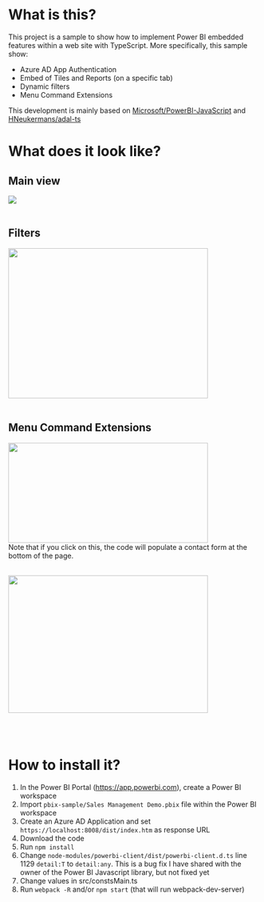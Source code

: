 # What is this?
This project is a sample to show how to implement Power BI embedded features within a web site with TypeScript. More specifically, this sample show:
- Azure AD App Authentication
- Embed of Tiles and Reports (on a specific tab)
- Dynamic filters
- Menu Command Extensions

This development is mainly based on [Microsoft/PowerBI-JavaScript](https://github.com/Microsoft/PowerBI-JavaScript/) and [HNeukermans/adal-ts](https://github.com/HNeukermans/adal-ts)

# What does it look like?
## Main view
![](https://github.com/aurelienprevotMVP/contoso.dataportal.powerbi/blob/master/wiki/screenshot1.png)
<br /><br />

## Filters
<img src='https://github.com/aurelienprevotMVP/contoso.dataportal.powerbi/blob/master/wiki/filters1.png' width=400 height=300 /><br /><br />

## Menu Command Extensions
<img src='https://github.com/aurelienprevotMVP/contoso.dataportal.powerbi/blob/master/wiki/command2.png' width=400 height=200 /><br />
Note that if you click on this, the code will populate a contact form at the bottom of the page.<br /><br />

<img src='https://github.com/aurelienprevotMVP/contoso.dataportal.powerbi/blob/master/wiki/command1.png' width=400 height=275 />

<br /><br />
# How to install it?

1. In the Power BI Portal (https://app.powerbi.com), create a Power BI workspace
1. Import `pbix-sample/Sales Management Demo.pbix` file within the Power BI workspace
1. Create an Azure AD Application and set `https://localhost:8008/dist/index.htm` as response URL
1. Download the code
1. Run `npm install`
1. Change `node-modules/powerbi-client/dist/powerbi-client.d.ts` line 1129 `detail:T` to `detail:any`. 
This is a bug fix I have shared with the owner of the Power BI Javascript library, but not fixed yet
1. Change values in src/constsMain.ts
1. Run `webpack -R` and/or `npm start` (that will run webpack-dev-server)

